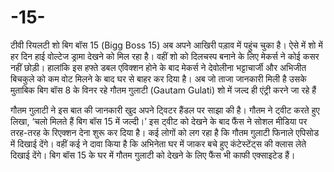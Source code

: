 # -15-
टीवी रियलटी शो बिग बॉस 15 (Bigg Boss 15) अब अपने आखिरी पड़ाव में पहुंच चुका है। ऐसे में शो में हर दिन हाई वोल्टेज ड्रामा देखने को मिल रहा है। वहीं शो को दिलचस्प बनाने के लिए मेकर्स ने कोई कसर नहीं छोड़ी। हालांकि इस हफ्ते डबल एविक्शन होने के बाद मेकर्स ने देवोलीना भट्टाचार्जी और अभिजीत बिचकुले को कम वोट मिलने के बाद घर से बाहर कर दिया है। अब जो ताजा जानकारी मिली है उसके मुताबिक बिग बॉस 8 के विनर रहे गौतम गुलाटी (Gautam Gulati) शो में जल्द ही एंट्री करने जा रहे हैं

गौतम गुलाटी ने इस बात की जानकारी खुद अपने ट्विटर हैंडल पर साझा की है। गौतम ने ट्वीट करते हुए लिखा, ‘चलो मिलते हैं बिग बॉस 15 में जल्दी।’ इस ट्वीट को देखने के बाद फैंस ने सोशल मीडिया पर तरह-तरह के रिएक्शन देना शुरू कर दिया है। कई लोगों को लग रहा है कि गौतम गुलाटी फिनाले एपिसोड में दिखाई देंगे। वहीं कई ने दावा किया है कि अभिनेता घर में जाकर बचे हुए कंटेस्टेंट्स की क्लास लेते दिखाई देंगे। बिग बॉस 15 के घर में गौतम गुलाटी को देखने के लिए फैंस भी काफी एक्साइटेड हैं।
